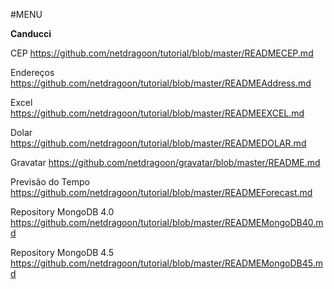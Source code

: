 #MENU

__Canducci__

CEP https://github.com/netdragoon/tutorial/blob/master/READMECEP.md

Endereços https://github.com/netdragoon/tutorial/blob/master/READMEAddress.md

Excel https://github.com/netdragoon/tutorial/blob/master/READMEEXCEL.md

Dolar https://github.com/netdragoon/tutorial/blob/master/READMEDOLAR.md

Gravatar https://github.com/netdragoon/gravatar/blob/master/README.md

Previsão do Tempo https://github.com/netdragoon/tutorial/blob/master/READMEForecast.md

Repository MongoDB 4.0 https://github.com/netdragoon/tutorial/blob/master/READMEMongoDB40.md

Repository MongoDB 4.5 https://github.com/netdragoon/tutorial/blob/master/READMEMongoDB45.md
